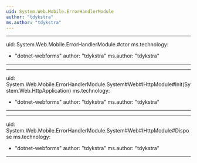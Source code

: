 ```yaml
---
uid: System.Web.Mobile.ErrorHandlerModule
author: "tdykstra"
ms.author: "tdykstra"
---
```


---
uid: System.Web.Mobile.ErrorHandlerModule.#ctor
ms.technology: 
  - "dotnet-webforms"
author: "tdykstra"
ms.author: "tdykstra"
---

---
uid: System.Web.Mobile.ErrorHandlerModule.System#Web#IHttpModule#Init(System.Web.HttpApplication)
ms.technology: 
  - "dotnet-webforms"
author: "tdykstra"
ms.author: "tdykstra"
---

---
uid: System.Web.Mobile.ErrorHandlerModule.System#Web#IHttpModule#Dispose
ms.technology: 
  - "dotnet-webforms"
author: "tdykstra"
ms.author: "tdykstra"
---
